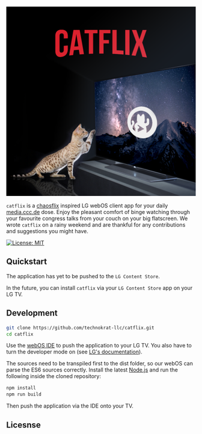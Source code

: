 <p align="center">
	<img src="./doc/catflix_splash.png" width="600" />
</p>

`catflix` is a [chaosflix](https://github.com/NiciDieNase/chaosflix) inspired LG webOS client app for your daily [media.ccc.de](https://media.ccc.de) dose. Enjoy the pleasant comfort of binge watching through your favourite congress talks from your couch on your big flatscreen. We wrote `catflix` on a rainy weekend and are thankful for any contributions and suggestions you might have.

[![License: MIT](https://img.shields.io/badge/License-MIT-yellow.svg)](https://opensource.org/licenses/MIT)

## Quickstart

The application has yet to be pushed to the `LG Content Store`.

In the future, you can install `catflix` via your `LG Content Store` app on your LG TV.

## Development
```sh
git clone https://github.com/technokrat-llc/catflix.git
cd catflix
```

Use the [webOS IDE](http://webostv.developer.lge.com/sdk/tools/ide/) to push the application to your LG TV. You also have to turn the developer mode on (see [LG's documentation](http://webostv.developer.lge.com/develop/app-test/#turningDeveloperModeOn)).

The sources need to be transpiled first to the dist folder, so our webOS can parse the ES6 sources correctly. Install the latest [Node.js](https://nodejs.org/en/) and run the following inside the cloned repository:

```sh
npm install
npm run build
```

Then push the application via the IDE onto your TV.

## Licesnse
